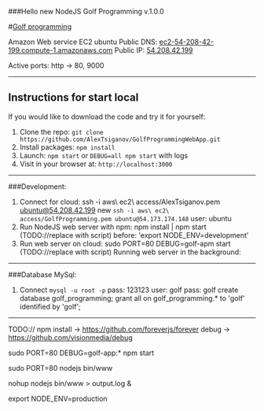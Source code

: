 ###Hello new NodeJS Golf Programming v.1.0.0

#[Golf programming](http://ec2-54-208-42-199.compute-1.amazonaws.com)

Amazon Web service EC2 ubuntu
  Public DNS: [ec2-54-208-42-199.compute-1.amazonaws.com](http://ec2-54-208-42-199.compute-1.amazonaws.com)
  Public IP: [54.208.42.199](54.208.42.199)

  Active ports: http -> 80, 9000

***

## Instructions for start local

If you would like to download the code and try it for yourself:

1. Clone the repo: `git clone https://github.com/AlexTsiganov/GolfProgrammingWebApp.git`
2. Install packages: `npm install`
3. Launch: `npm start` or `DEBUG=all npm start` with logs
4. Visit in your browser at: `http://localhost:3000`

***

###Development:

1. Connect for cloud: ssh -i aws\ ec2\ access/AlexTsiganov.pem ubuntu@54.208.42.199
new `ssh -i aws\ ec2\ access/GolfProgramming.pem ubuntu@54.173.174.148`
  user: ubuntu
2. Run NodeJS web server with npm: npm install | npm start (TODO://replace with script)
  before: 'export NODE_ENV=development'
3. Run web server on cloud: sudo PORT=80 DEBUG=golf-apm start (TODO://replace with script)
  Running web server in the background:

***

###Database MySql:

1. Connect `mysql -u root -p` pass: 123123
  user: golf pass: golf
  create database golf_programming;
  grant all on golf_programming.* to 'golf' identified by 'golf';

***

TODO:// npm install -> https://github.com/foreverjs/forever
            debug   -> https://github.com/visionmedia/debug

sudo PORT=80 DEBUG=golf-app:* npm start

sudo PORT=80 nodejs bin/www

nohup nodejs bin/www > output.log &

export NODE_ENV=production
